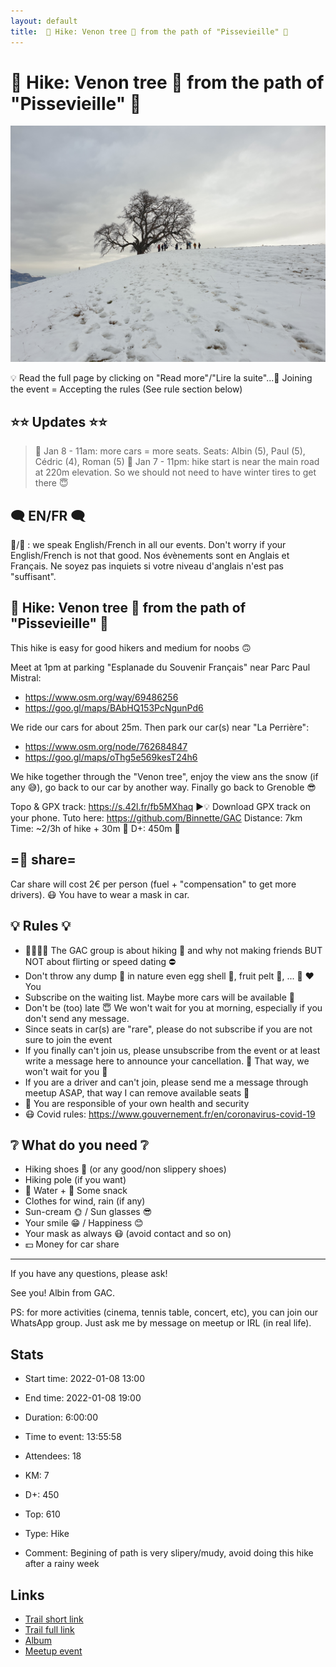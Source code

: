 ```yaml
---
layout: default
title:  🥾 Hike: Venon tree 🌳 from the path of "Pissevieille" 👵
---
```


#  🥾 Hike: Venon tree 🌳 from the path of "Pissevieille" 👵

![2022-01-08](/Stats/img/orig/2022-01-08.jpg)

💡 Read the full page by clicking on "Read more"/"Lire la suite"...💜
Joining the event = Accepting the rules (See rule section below)

## ⭐⭐ Updates ⭐⭐
> 📅 Jan 8 - 11am: more cars = more seats. Seats: Albin (5), Paul (5), Cédric (4), Roman (5)
> 📅 Jan 7 - 11pm: hike start is near the main road at 220m elevation. So we should not need to have winter tires to get there 😇

## 🗨️ EN/FR 🗨️
🦅/🐓 : we speak English/French in all our events. Don't worry if your English/French is not that good. Nos évènements sont en Anglais et Français. Ne soyez pas inquiets si votre niveau d'anglais n'est pas "suffisant".

## 🥾 Hike: Venon tree 🌳 from the path of "Pissevieille" 👵
This hike is easy for good hikers and medium for noobs 🙃

Meet at 1pm at parking "Esplanade du Souvenir Français" near Parc Paul Mistral:
- https://www.osm.org/way/69486256
- https://goo.gl/maps/BAbHQ153PcNgunPd6

We ride our cars for about 25m. Then park our car(s) near "La Perrière":
- https://www.osm.org/node/762684847
- https://goo.gl/maps/oThg5e569kesT24h6

We hike together through the "Venon tree", enjoy the view ans the snow (if any 😅), go back to our car by another way. Finally go back to Grenoble 😎

Topo & GPX track: https://s.42l.fr/fb5MXhaq
▶💡 Download GPX track on your phone. Tuto here: https://github.com/Binnette/GAC
Distance: 7km
Time: ~2/3h of hike + 30m 🚗
D+: 450m 🐌

## =🚗 share=
Car share will cost 2€ per person (fuel + "compensation" to get more drivers). 😷 You have to wear a mask in car.

## 💡 Rules 💡
- 🚶‍♀️🚶‍♂️ The GAC group is about hiking 🥾 and why not making friends BUT NOT about flirting or speed dating ⛔
- Don't throw any dump 🚮 in nature even egg shell 🥚, fruit pelt 🍌, ... 🌳 ❤️ You
- Subscribe on the waiting list. Maybe more cars will be available 🚗
- Don't be (too) late 😇 We won't wait for you at morning, especially if you don't send any message.
- Since seats in car(s) are "rare", please do not subscribe if you are not sure to join the event
- If you finally can't join us, please unsubscribe from the event or at least write a message here to announce your cancellation. 💜 That way, we won't wait for you 💜
- If you are a driver and can't join, please send me a message through meetup ASAP, that way I can remove available seats 🚗
- 💟 You are responsible of your own health and security
- 😷 Covid rules: https://www.gouvernement.fr/en/coronavirus-covid-19

## ❔ What do you need ❔
- Hiking shoes 🥾 (or any good/non slippery shoes)
- Hiking pole (if you want)
- 🧃 Water + 🍫 Some snack
- Clothes for wind, rain (if any)
- Sun-cream 🌞 / Sun glasses 😎
- Your smile 😁 / Happiness 😊
- Your mask as always 😷 (avoid contact and so on)
- 💵 Money for car share

-----------------------
If you have any questions, please ask!

See you! Albin from GAC.

PS: for more activities (cinema, tennis table, concert, etc), you can join our WhatsApp group. Just ask me by message on meetup or IRL (in real life).

## Stats

- Start time: 2022-01-08 13:00
- End time: 2022-01-08 19:00
- Duration: 6:00:00
- Time to event: 13:55:58
- Attendees: 18

- KM: 7
- D+: 450
- Top: 610
- Type: Hike
- Comment: Begining of path is very slipery/mudy, avoid doing this hike after a rainy week

## Links

- [Trail short link](https://s.42l.fr/fb5MXhaq)
- [Trail full link]()
- [Album](https://binnette.github.io/GacImg2022/2022-01-08-🥾-Hike-Venon-tree-🌳-from-the-path-of-Pissevieille-👵.html)
- [Meetup event](https://www.meetup.com/grenoble-adventure-club-english-french/events/283127503/)
